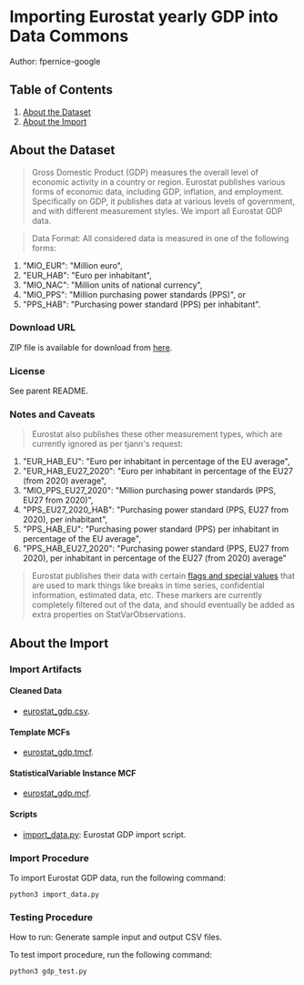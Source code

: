 # Importing Eurostat yearly GDP into Data Commons

Author: fpernice-google

## Table of Contents

1. [About the Dataset](#about-the-dataset)
1. [About the Import](#about-the-import)

## About the Dataset

> Gross Domestic Product (GDP) measures the overall level of economic activity in a country or region. Eurostat publishes various forms of economic data, including GDP, inflation, and employment. Specifically on GDP, it publishes data at various levels of government, and with different measurement styles. We import all Eurostat GDP data.

> Data Format: All considered data is measured in one of the following forms:

1. "MIO_EUR": "Million euro",
2. "EUR_HAB": "Euro per inhabitant",
3. "MIO_NAC": "Million units of national currency",
4. "MIO_PPS": "Million purchasing power standards (PPS)", or
5. "PPS_HAB": "Purchasing power standard (PPS) per inhabitant".

### Download URL

ZIP file is available for download from [here](https://ec.europa.eu/eurostat/estat-navtree-portlet-prod/BulkDownloadListing?file=data/nama_10r_3gdp.tsv.gz).

### License

See parent README.

### Notes and Caveats

> Eurostat also publishes these other measurement types, which are currently ignored as per tjann's request:

1. "EUR_HAB_EU": "Euro per inhabitant in percentage of the EU average",
1. "EUR_HAB_EU27_2020": "Euro per inhabitant in percentage of the EU27 (from 2020) average",
1. "MIO_PPS_EU27_2020": "Million purchasing power standards (PPS, EU27 from 2020)",
1. "PPS_EU27_2020_HAB": "Purchasing power standard (PPS, EU27 from 2020), per inhabitant",
1. "PPS_HAB_EU": "Purchasing power standard (PPS) per inhabitant in percentage of the EU average",
1. "PPS_HAB_EU27_2020": "Purchasing power standard (PPS, EU27 from 2020), per inhabitant in percentage of the EU27 (from 2020) average"

> Eurostat publishes their data with certain [flags and special values](https://ec.europa.eu/eurostat/data/database/information) that are used to mark things like breaks in time series, confidential information, estimated data, etc. These markers are currently completely filtered out of the data, and should eventually be added as extra properties on StatVarObservations.

## About the Import

### Import Artifacts

#### Cleaned Data

- [eurostat_gdp.csv](eurostat_gdp.csv).

#### Template MCFs

- [eurostat_gdp.tmcf](eurostat_gdp.tmcf).

#### StatisticalVariable Instance MCF

- [eurostat_gdp.mcf](eurostat_gdp.mcf).

#### Scripts

- [import_data.py](import_data.py): Eurostat GDP import script.

### Import Procedure

To import Eurostat GDP data, run the following command:

```
python3 import_data.py
```

### Testing Procedure

How to run: Generate sample input and output CSV files.

To test import procedure, run the following command:

```
python3 gdp_test.py

```
